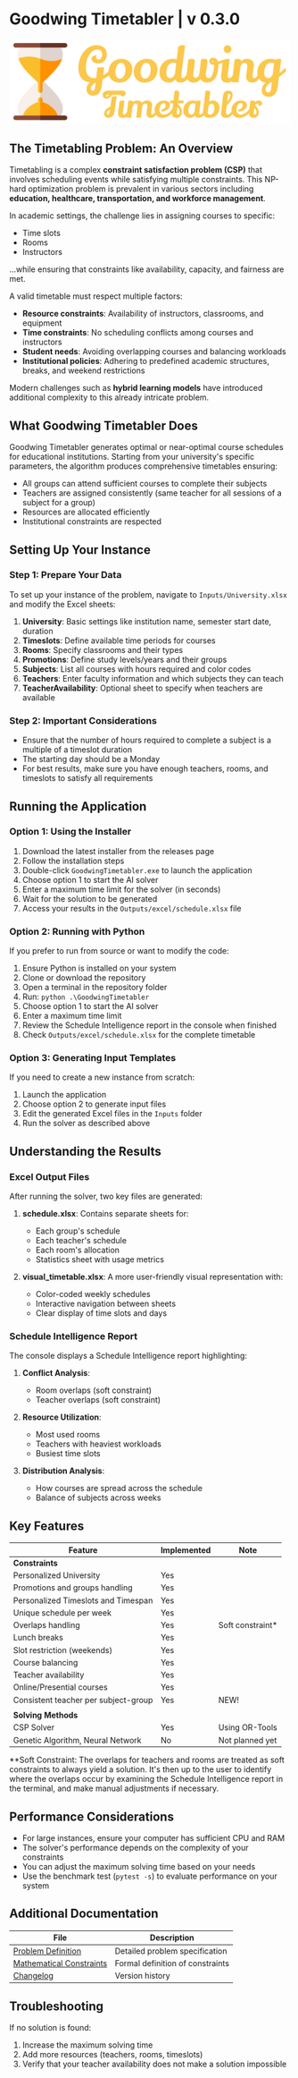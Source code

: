 # Goodwing Timetabler | v 0.3.0

![Logo](./Images/Logos/Logo_v1_blanc.png)

## The Timetabling Problem: An Overview

Timetabling is a complex **constraint satisfaction problem (CSP)** that involves scheduling events while satisfying multiple constraints. This NP-hard optimization problem is prevalent in various sectors including **education, healthcare, transportation, and workforce management**.

In academic settings, the challenge lies in assigning courses to specific:
- Time slots
- Rooms
- Instructors

...while ensuring that constraints like availability, capacity, and fairness are met.

A valid timetable must respect multiple factors:
- **Resource constraints**: Availability of instructors, classrooms, and equipment
- **Time constraints**: No scheduling conflicts among courses and instructors
- **Student needs**: Avoiding overlapping courses and balancing workloads
- **Institutional policies**: Adhering to predefined academic structures, breaks, and weekend restrictions

Modern challenges such as **hybrid learning models** have introduced additional complexity to this already intricate problem.

## What Goodwing Timetabler Does

Goodwing Timetabler generates optimal or near-optimal course schedules for educational institutions. Starting from your university's specific parameters, the algorithm produces comprehensive timetables ensuring:

- All groups can attend sufficient courses to complete their subjects
- Teachers are assigned consistently (same teacher for all sessions of a subject for a group)
- Resources are allocated efficiently
- Institutional constraints are respected

## Setting Up Your Instance

### Step 1: Prepare Your Data
To set up your instance of the problem, navigate to `Inputs/University.xlsx` and modify the Excel sheets:

1. **University**: Basic settings like institution name, semester start date, duration
2. **Timeslots**: Define available time periods for courses
3. **Rooms**: Specify classrooms and their types
4. **Promotions**: Define study levels/years and their groups
5. **Subjects**: List all courses with hours required and color codes
6. **Teachers**: Enter faculty information and which subjects they can teach
7. **TeacherAvailability**: Optional sheet to specify when teachers are available

### Step 2: Important Considerations
- Ensure that the number of hours required to complete a subject is a multiple of a timeslot duration
- The starting day should be a Monday
- For best results, make sure you have enough teachers, rooms, and timeslots to satisfy all requirements

## Running the Application

### Option 1: Using the Installer

1. Download the latest installer from the releases page
2. Follow the installation steps
3. Double-click `GoodwingTimetabler.exe` to launch the application
4. Choose option 1 to start the AI solver
5. Enter a maximum time limit for the solver (in seconds)
6. Wait for the solution to be generated
7. Access your results in the `Outputs/excel/schedule.xlsx` file

### Option 2: Running with Python

If you prefer to run from source or want to modify the code:

1. Ensure Python is installed on your system
2. Clone or download the repository
3. Open a terminal in the repository folder
4. Run: `python .\GoodwingTimetabler`
5. Choose option 1 to start the AI solver
6. Enter a maximum time limit
7. Review the Schedule Intelligence report in the console when finished
8. Check `Outputs/excel/schedule.xlsx` for the complete timetable

### Option 3: Generating Input Templates

If you need to create a new instance from scratch:

1. Launch the application
2. Choose option 2 to generate input files
3. Edit the generated Excel files in the `Inputs` folder
4. Run the solver as described above

## Understanding the Results

### Excel Output Files

After running the solver, two key files are generated:

1. **schedule.xlsx**: Contains separate sheets for:
   - Each group's schedule
   - Each teacher's schedule 
   - Each room's allocation
   - Statistics sheet with usage metrics

2. **visual_timetable.xlsx**: A more user-friendly visual representation with:
   - Color-coded weekly schedules
   - Interactive navigation between sheets
   - Clear display of time slots and days

### Schedule Intelligence Report

The console displays a Schedule Intelligence report highlighting:

1. **Conflict Analysis**:
   - Room overlaps (soft constraint)
   - Teacher overlaps (soft constraint)

2. **Resource Utilization**:
   - Most used rooms
   - Teachers with heaviest workloads 
   - Busiest time slots

3. **Distribution Analysis**:
   - How courses are spread across the schedule
   - Balance of subjects across weeks

## Key Features

| Feature                                   | Implemented | Note                    |
|-------------------------------------------|-------------|-------------------------|
| **Constraints**                           |             | |
| Personalized University                   | Yes         | |
| Promotions and groups handling            | Yes         | |
| Personalized Timeslots and Timespan       | Yes         | |
| Unique schedule per week                  | Yes         | |
| Overlaps handling                         | Yes         | Soft constraint* |
| Lunch breaks                              | Yes         | |
| Slot restriction (weekends)               | Yes         | |
| Course balancing                          | Yes         | |
| Teacher availability                      | Yes         | |
| Online/Presential courses                 | Yes         | |
| Consistent teacher per subject-group      | Yes         | NEW! |
|                                           |             | |
| **Solving Methods**                       |             | |
| CSP Solver                                | Yes         | Using OR-Tools  |
| Genetic Algorithm, Neural Network         | No          | Not planned yet |

**Soft Constraint: The overlaps for teachers and rooms are treated as soft constraints to always yield a solution. It's then up to the user to identify where the overlaps occur by examining the Schedule Intelligence report in the terminal, and make manual adjustments if necessary.

## Performance Considerations

- For large instances, ensure your computer has sufficient CPU and RAM
- The solver's performance depends on the complexity of your constraints
- You can adjust the maximum solving time based on your needs
- Use the benchmark test (`pytest -s`) to evaluate performance on your system

## Additional Documentation

| File           | Description                      |
|------------------|----------------------------------|
| [Problem Definition](Problem_Definition.md) | Detailed problem specification |
| [Mathematical Constraints](Constraints_Maths.md) | Formal definition of constraints |
| [Changelog](Changelog.md) | Version history |

## Troubleshooting

If no solution is found:
1. Increase the maximum solving time
2. Add more resources (teachers, rooms, timeslots)
3. Verify that your teacher availability does not make a solution impossible